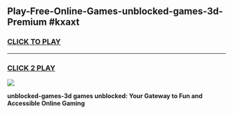 
## Play-Free-Online-Games-unblocked-games-3d-Premium #kxaxt
<h3>
<a href="https://premium.freeplayer.one?title=unblocked-games-3d&ref=8M">CLICK TO PLAY</a></h3>
<hr>

<h3>
<a href="https://premium.freeplayer.one?title=unblocked-games-3d&ref=8M">CLICK 2 PLAY</a>
  
</h3>

<a href="https://premium.freeplayer.one?title=unblocked-games-3d&ref=8M"><img src="https://clearcache.store/games.png"></a>


**unblocked-games-3d games unblocked: Your Gateway to Fun and Accessible Online Gaming**
